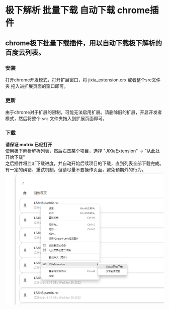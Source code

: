 # 极下解析 批量下载 自动下载 chrome插件

## chrome极下批量下载插件，用以自动下载极下解析的百度云列表。

### 安装
打开chrome开发模式，打开扩展窗口，将 jixia_extension.crx 或者整个src文件夹 拖入进扩展页面的窗口即可。  

### 更新
由于chrome对于扩展的限制，可能无法启用扩展。请删除旧的扩展，开启开发者模式，然后将整个 ```src``` 文件夹拖入到扩展页面即可。  

### 下载
**请保证 motrix 已经打开**  
使用极下解析解析列表，然后右击某个项目，选择 "JiXiaExtension" -> "从此处开始下载"  
之后插件将监听下载进度，并自动开始后续项目的下载，直到列表全部下载完成。有一定的纠错、重试机制，但请尽量不要操作页面，避免预期外的行为。  
![usage](img/pic_1.png)
